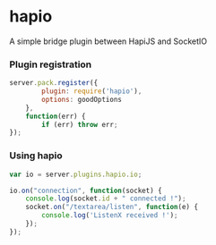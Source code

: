 hapio
=====

A simple bridge plugin between HapiJS and SocketIO

### Plugin registration

```js
server.pack.register({
    	plugin: require('hapio'),
        options: goodOptions
    }, 
    function(err) {
    	if (err) throw err;
});
 ```

### Using hapio

```js
var io = server.plugins.hapio.io;

io.on("connection", function(socket) {
    console.log(socket.id + " connected !");
    socket.on("/textarea/listen", function(e) {
        console.log('ListenX received !');
    });
});
 ```
